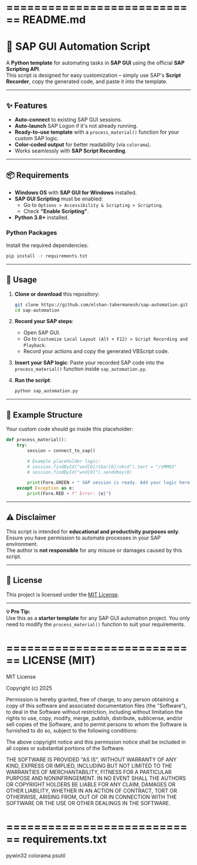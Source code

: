 
============================
README.md
============================
# 🚀 SAP GUI Automation Script

A **Python template** for automating tasks in **SAP GUI** using the official **SAP Scripting API**.  
This script is designed for easy customization – simply use SAP's **Script Recorder**, copy the generated code, and paste it into the template.

---

## ✨ Features
- **Auto-connect** to existing SAP GUI sessions.
- **Auto-launch** SAP Logon if it's not already running.
- **Ready-to-use template** with a `process_material()` function for your custom SAP logic.
- **Color-coded output** for better readability (via `colorama`).
- Works seamlessly with **SAP Script Recording**.

---

## 📦 Requirements
- **Windows OS** with **SAP GUI for Windows** installed.
- **SAP GUI Scripting** must be enabled:
  - Go to `Options > Accessibility & Scripting > Scripting`.
  - Check **"Enable Scripting"**.
- **Python 3.8+** installed.

### Python Packages
Install the required dependencies:
```bash
pip install -r requirements.txt
```

---

## 🔧 Usage
1. **Clone or download** this repository:
   ```bash
   git clone https://github.com/elshan-tahermanesh/sap-automation.git
   cd sap-automation
   ```

2. **Record your SAP steps**:
   - Open SAP GUI.
   - Go to `Customize Local Layout (Alt + F12) > Script Recording and Playback`.
   - Record your actions and copy the generated VBScript code.

3. **Insert your SAP logic**:
   Paste your recorded SAP code into the `process_material()` function inside `sap_automation.py`.

4. **Run the script**:
   ```bash
   python sap_automation.py
   ```

---

## 📂 Example Structure
Your custom code should go inside this placeholder:
```python
def process_material():
    try:
        session = connect_to_sap()

        # Example placeholder logic:
        # session.findById("wnd[0]/tbar[0]/okcd").text = "/nMM03"
        # session.findById("wnd[0]").sendVKey(0)

        print(Fore.GREEN + " SAP session is ready. Add your logic here.")
    except Exception as e:
        print(Fore.RED + f" Error: {e}")
```

---

## ⚠️ Disclaimer
This script is intended for **educational and productivity purposes only**.  
Ensure you have permission to automate processes in your SAP environment.  
The author is **not responsible** for any misuse or damages caused by this script.

---

## 📜 License
This project is licensed under the [MIT License](LICENSE).

---

**💡 Pro Tip:**  
Use this as a **starter template** for any SAP GUI automation project. You only need to modify the `process_material()` function to suit your requirements.


============================
LICENSE (MIT)
============================
MIT License

Copyright (c) 2025 <Your Name>

Permission is hereby granted, free of charge, to any person obtaining a copy
of this software and associated documentation files (the "Software"), to deal
in the Software without restriction, including without limitation the rights
to use, copy, modify, merge, publish, distribute, sublicense, and/or sell
copies of the Software, and to permit persons to whom the Software is
furnished to do so, subject to the following conditions:

The above copyright notice and this permission notice shall be included in all
copies or substantial portions of the Software.

THE SOFTWARE IS PROVIDED "AS IS", WITHOUT WARRANTY OF ANY KIND, EXPRESS OR
IMPLIED, INCLUDING BUT NOT LIMITED TO THE WARRANTIES OF MERCHANTABILITY,
FITNESS FOR A PARTICULAR PURPOSE AND NONINFRINGEMENT. IN NO EVENT SHALL THE
AUTHORS OR COPYRIGHT HOLDERS BE LIABLE FOR ANY CLAIM, DAMAGES OR OTHER
LIABILITY, WHETHER IN AN ACTION OF CONTRACT, TORT OR OTHERWISE, ARISING FROM,
OUT OF OR IN CONNECTION WITH THE SOFTWARE OR THE USE OR OTHER DEALINGS IN THE
SOFTWARE.


============================
requirements.txt
============================
pywin32
colorama
psutil
